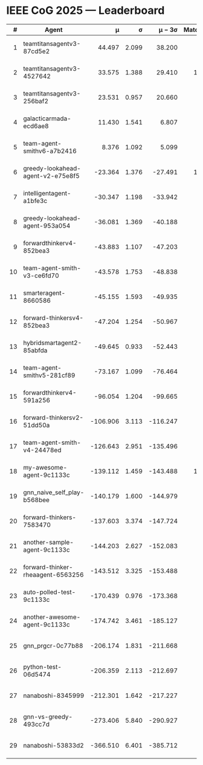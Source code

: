 # IEEE CoG 2025 — Leaderboard

| # | Agent | μ | σ | μ − 3σ | Matches | Updated |
|---:|---|---:|---:|---:|---:|---|
| 1 | teamtitansagentv3-87cd5e2 | 44.497 | 2.099 | 38.200 | 878 | 2025-08-17 18:22 |
| 2 | teamtitansagentv3-4527642 | 33.575 | 1.388 | 29.410 | 1000 | 2025-08-17 18:22 |
| 3 | teamtitansagentv3-256baf2 | 23.531 | 0.957 | 20.660 | 918 | 2025-08-17 18:22 |
| 4 | galacticarmada-ecd6ae8 | 11.430 | 1.541 | 6.807 | 940 | 2025-08-17 18:22 |
| 5 | team-agent-smithv6-a7b2416 | 8.376 | 1.092 | 5.099 | 780 | 2025-08-17 18:22 |
| 6 | greedy-lookahead-agent-v2-e75e8f5 | -23.364 | 1.376 | -27.491 | 1060 | 2025-08-17 18:22 |
| 7 | intelligentagent-a1bfe3c | -30.347 | 1.198 | -33.942 | 759 | 2025-08-17 18:22 |
| 8 | greedy-lookahead-agent-953a054 | -36.081 | 1.369 | -40.188 | 700 | 2025-08-17 18:22 |
| 9 | forwardthinkerv4-852bea3 | -43.883 | 1.107 | -47.203 | 676 | 2025-08-17 18:22 |
| 10 | team-agent-smith-v3-ce6fd70 | -43.578 | 1.753 | -48.838 | 800 | 2025-08-17 18:22 |
| 11 | smarteragent-8660586 | -45.155 | 1.593 | -49.935 | 608 | 2025-08-17 18:22 |
| 12 | forward-thinkersv4-852bea3 | -47.204 | 1.254 | -50.967 | 714 | 2025-08-17 18:22 |
| 13 | hybridsmartagent2-85abfda | -49.645 | 0.933 | -52.443 | 786 | 2025-08-17 18:22 |
| 14 | team-agent-smithv5-281cf89 | -73.167 | 1.099 | -76.464 | 800 | 2025-08-17 18:22 |
| 15 | forwardthinkerv4-591a256 | -96.054 | 1.204 | -99.665 | 765 | 2025-08-17 18:22 |
| 16 | forward-thinkersv2-51dd50a | -106.906 | 3.113 | -116.247 | 836 | 2025-08-17 18:22 |
| 17 | team-agent-smith-v4-24478ed | -126.643 | 2.951 | -135.496 | 820 | 2025-08-17 18:22 |
| 18 | my-awesome-agent-9c1133c | -139.112 | 1.459 | -143.488 | 1040 | 2025-08-17 18:22 |
| 19 | gnn_naive_self_play-b568bee | -140.179 | 1.600 | -144.979 | 720 | 2025-08-17 18:22 |
| 20 | forward-thinkers-7583470 | -137.603 | 3.374 | -147.724 | 620 | 2025-08-17 18:22 |
| 21 | another-sample-agent-9c1133c | -144.203 | 2.627 | -152.083 | 800 | 2025-08-17 18:22 |
| 22 | forward-thinker-rheaagent-6563256 | -143.512 | 3.325 | -153.488 | 796 | 2025-08-17 18:22 |
| 23 | auto-polled-test-9c1133c | -170.439 | 0.976 | -173.368 | 760 | 2025-08-17 18:22 |
| 24 | another-awesome-agent-9c1133c | -174.742 | 3.461 | -185.127 | 740 | 2025-08-17 18:22 |
| 25 | gnn_prgcr-0c77b88 | -206.174 | 1.831 | -211.668 | 860 | 2025-08-17 18:22 |
| 26 | python-test-06d5474 | -206.359 | 2.113 | -212.697 | 640 | 2025-08-17 18:22 |
| 27 | nanaboshi-8345999 | -212.301 | 1.642 | -217.227 | 700 | 2025-08-17 18:22 |
| 28 | gnn-vs-greedy-493cc7d | -273.406 | 5.840 | -290.927 | 880 | 2025-08-17 18:22 |
| 29 | nanaboshi-53833d2 | -366.510 | 6.401 | -385.712 | 760 | 2025-08-17 18:22 |
